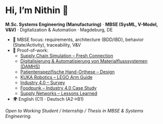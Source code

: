 # Hi, I’m Nithin 👋

**M.Sc. Systems Engineering (Manufacturing)** · **MBSE (SysML, V-Model, V&V)** · Digitalization & Automation · Magdeburg, DE

- 🔬 MBSE focus: requirements, architecture (BDD/IBD), behavior (State/Activity), traceability, V&V
- 🧪 Proof-of-work:
  - [Supply Chain Simulation – Fresh Connection](https://github.com/nithinkanikyaswamy96-u/supply-chain-simulation)
  - [Digitalisierung & Automatisierung von Materialflusssystemen (DAMHS)](https://github.com/nithinkanikyaswamy96-u/damhs-automated-handling)
  - [Patientenspezifische Hand-Orthese – Design](https://github.com/nithinkanikyaswamy96-u/hand-orthosis-design)
  - [KUKA Robotics – LEGO Arm Guide](https://github.com/nithinkanikyaswamy96-u/kuka-lego-guide)
  - [Industry 4.0 – Survey](https://github.com/nithinkanikyaswamy96-u/industry4.0-survey)
  - [Foodpunk – Industry 4.0 Case Study](https://github.com/nithinkanikyaswamy96-u/foodpunk-business-model)
  - [Supply Networks – Lessons Learned](https://github.com/nithinkanikyaswamy96-u/supply-networks-report)
- 🌍 English (C1) · Deutsch (A2→B1)

*Open to Working Student / Internship / Thesis in MBSE & Systems Engineering.*
